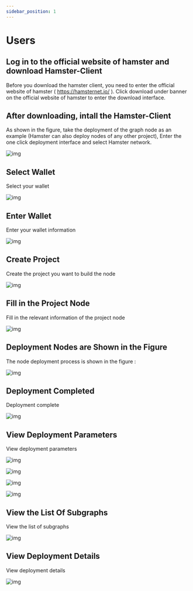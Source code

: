 ```yaml
---
sidebar_position: 1
---
```


# Users

## Log in to the official website of hamster and download Hamster-Client

Before you download the hamster client, you need to enter the official website of hamster ( https://hamsternet.io/ ). Click download under banner on the official website of hamster to enter the download interface.

## After downloading, intall the Hamster-Client

As shown in the figure, take the deployment of the graph node as an example (Hamster can also deploy nodes of any other project), Enter the one click deployment interface and select Hamster network.

![img](/img/pages/u2971.png)

## Select Wallet

Select your wallet

![img](/img/pages/u2972.png)

## Enter Wallet

Enter your wallet information

![img](/img/pages/u2974.png)

## Create Project

Create the project you want to build the node

![img](/img/pages/u2976.png)

## Fill in the Project Node

Fill in the relevant information of the project node

![img](/img/pages/u2978.png)

## Deployment Nodes are Shown in the Figure

The node deployment process is shown in the figure :

![img](/img/pages/u2981.png)

## Deployment Completed

Deployment complete

![img](/img/pages/u2982.png)

## View Deployment Parameters

View deployment parameters

![img](/img/pages/u2984.png)

![img](/img/pages/u2986.png)

![img](/img/pages/u2987.png)

![img](/img/pages/u2988.png)

## View the List Of Subgraphs

View the list of subgraphs

![img](/img/pages/u2989.png)

## View Deployment Details

View deployment details

![img](/img/pages/u2991.png)
